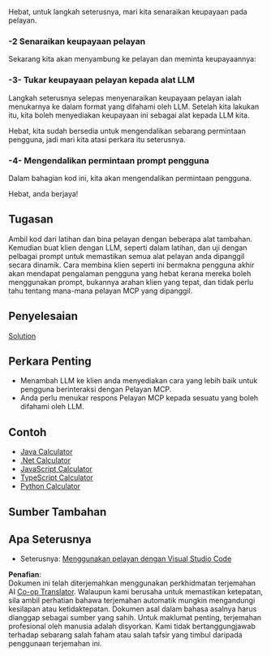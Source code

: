 <!--
CO_OP_TRANSLATOR_METADATA:
{
  "original_hash": "904b689eda5a68cbafe656d53f9787c7",
  "translation_date": "2025-06-17T18:51:32+00:00",
  "source_file": "03-GettingStarted/03-llm-client/README.md",
  "language_code": "ms"
}
-->
Hebat, untuk langkah seterusnya, mari kita senaraikan keupayaan pada pelayan.

### -2 Senaraikan keupayaan pelayan

Sekarang kita akan menyambung ke pelayan dan meminta keupayaannya:

### -3- Tukar keupayaan pelayan kepada alat LLM

Langkah seterusnya selepas menyenaraikan keupayaan pelayan ialah menukarnya ke dalam format yang difahami oleh LLM. Setelah kita lakukan itu, kita boleh menyediakan keupayaan ini sebagai alat kepada LLM kita.

Hebat, kita sudah bersedia untuk mengendalikan sebarang permintaan pengguna, jadi mari kita atasi perkara itu seterusnya.

### -4- Mengendalikan permintaan prompt pengguna

Dalam bahagian kod ini, kita akan mengendalikan permintaan pengguna.

Hebat, anda berjaya!

## Tugasan

Ambil kod dari latihan dan bina pelayan dengan beberapa alat tambahan. Kemudian buat klien dengan LLM, seperti dalam latihan, dan uji dengan pelbagai prompt untuk memastikan semua alat pelayan anda dipanggil secara dinamik. Cara membina klien seperti ini bermakna pengguna akhir akan mendapat pengalaman pengguna yang hebat kerana mereka boleh menggunakan prompt, bukannya arahan klien yang tepat, dan tidak perlu tahu tentang mana-mana pelayan MCP yang dipanggil.

## Penyelesaian 

[Solution](/03-GettingStarted/03-llm-client/solution/README.md)

## Perkara Penting

- Menambah LLM ke klien anda menyediakan cara yang lebih baik untuk pengguna berinteraksi dengan Pelayan MCP.
- Anda perlu menukar respons Pelayan MCP kepada sesuatu yang boleh difahami oleh LLM.

## Contoh 

- [Java Calculator](../samples/java/calculator/README.md)
- [.Net Calculator](../../../../03-GettingStarted/samples/csharp)
- [JavaScript Calculator](../samples/javascript/README.md)
- [TypeScript Calculator](../samples/typescript/README.md)
- [Python Calculator](../../../../03-GettingStarted/samples/python) 

## Sumber Tambahan

## Apa Seterusnya

- Seterusnya: [Menggunakan pelayan dengan Visual Studio Code](/03-GettingStarted/04-vscode/README.md)

**Penafian**:  
Dokumen ini telah diterjemahkan menggunakan perkhidmatan terjemahan AI [Co-op Translator](https://github.com/Azure/co-op-translator). Walaupun kami berusaha untuk memastikan ketepatan, sila ambil perhatian bahawa terjemahan automatik mungkin mengandungi kesilapan atau ketidaktepatan. Dokumen asal dalam bahasa asalnya harus dianggap sebagai sumber yang sahih. Untuk maklumat penting, terjemahan profesional oleh manusia adalah disyorkan. Kami tidak bertanggungjawab terhadap sebarang salah faham atau salah tafsir yang timbul daripada penggunaan terjemahan ini.